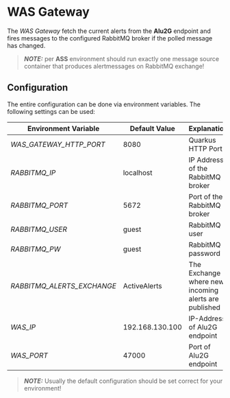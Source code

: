 # WAS Gateway
The *WAS Gateway* fetch the current alerts from the **Alu2G** endpoint and fires messages
to the configured RabbitMQ broker if the polled message has changed.
> **_NOTE:_** per **ASS** environment should run exactly one message source container
> that produces alertmessages on RabbitMQ exchange!

## Configuration
The entire configuration can be done via environment variables. The following settings
can be used:

| **Environment Variable**   | **Default Value** | **Explanation**                                      |
|----------------------------|-------------------|------------------------------------------------------|
| _WAS_GATEWAY_HTTP_PORT_    | 8080              | Quarkus HTTP Port                                    |
| _RABBITMQ_IP_              | localhost         | IP Address of the RabbitMQ broker                    |
| _RABBITMQ_PORT_            | 5672              | Port of the RabbitMQ broker                          |
| _RABBITMQ_USER_            | guest             | RabbitMQ user                                        |
| _RABBITMQ_PW_              | guest             | RabbitMQ password                                    |
| _RABBITMQ_ALERTS_EXCHANGE_ | ActiveAlerts      | The Exchange where new incoming alerts are published |
| _WAS_IP_                   | 192.168.130.100   | IP-Address of Alu2G endpoint                         |
| _WAS_PORT_                 | 47000             | Port of Alu2G endpoint                               |

> **_NOTE:_** Usually the default configuration should be set correct for your environment!